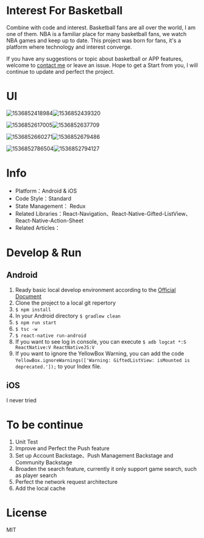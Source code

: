 # Interest For Basketball
Combine with code and interest. Basketball fans are all over the world, I am one of them.  NBA is a familiar place for many basketball fans, we watch NBA games and keep up to date. This project was born for fans, it's a platform where technology and interest converge. 

If you have any suggestions or topic about basketball or APP features, welcome to [contact me](https://github.com/binbinla) or leave an issue. Hope to get a Start from you, I will continue to update and perfect the project.

# UI

![1536852418984](C:\Users\HELLO_~1\AppData\Local\Temp\1536852418984.png)![1536852439320](C:\Users\HELLO_~1\AppData\Local\Temp\1536852439320.png)



![1536852617005](C:\Users\HELLO_~1\AppData\Local\Temp\1536852617005.png)![1536852637709](C:\Users\HELLO_~1\AppData\Local\Temp\1536852637709.png)



![1536852660271](C:\Users\HELLO_~1\AppData\Local\Temp\1536852660271.png)![1536852679486](C:\Users\HELLO_~1\AppData\Local\Temp\1536852679486.png)



![1536852786504](C:\Users\HELLO_~1\AppData\Local\Temp\1536852786504.png)![1536852794127](C:\Users\HELLO_~1\AppData\Local\Temp\1536852794127.png)



# Info

- Platform：Android & iOS 
- Code Style：Standard
- State Management： Redux
- Related Libraries：React-Navigation、React-Native-Gifted-ListView、React-Native-Action-Sheet
- Related Articles：



# Develop & Run

## Android

1. Ready basic local develop environment according to the [Official Document](https://reactnative.cn/docs/getting-started.html)
2. Clone the project to a local git repertory
3. `$ npm install`
4. In your Android  directory `$ gradlew clean`
5. `$ npm run start`
6. `$ tsc -w`
7. `$ react-native run-android  `
8. If you want to see log in console, you can execute `$ adb logcat *:S ReactNative:V ReactNativeJS:V `
9. If you want to ignore the YellowBox Warning,  you can add the  code `YellowBox.ignoreWarnings(['Warning: GiftedListView: isMounted is deprecated.']);` to your Index file.

## iOS

I never tried

# To be continue

1. Unit Test
2. Improve and Perfect the Push feature
3. Set up Account Backstage、Push Management Backstage and Community Backstage
4. Broaden the search feature, currently it only support game search, such as player search
5. Perfect the network request architecture
6. Add the local cache

# License

MIT